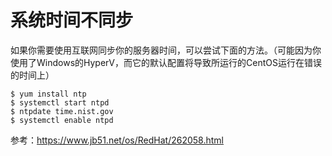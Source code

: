系统时间不同步
==========================

如果你需要使用互联网同步你的服务器时间，可以尝试下面的方法。（可能因为你使用了Windows的HyperV，而它的默认配置将导致所运行的CentOS运行在错误的时间上）

```
$ yum install ntp
$ systemctl start ntpd 
$ ntpdate time.nist.gov
$ systemctl enable ntpd
```

参考：https://www.jb51.net/os/RedHat/262058.html